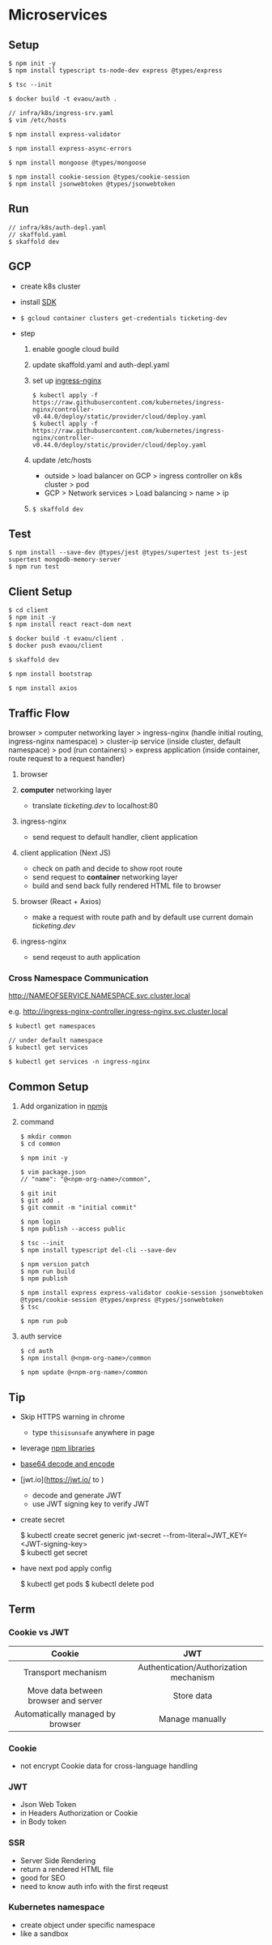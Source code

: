 # Microservices

## Setup

    $ npm init -y
    $ npm install typescript ts-node-dev express @types/express

    $ tsc --init

    $ docker build -t evaou/auth .

    // infra/k8s/ingress-srv.yaml
    $ vim /etc/hosts

    $ npm install express-validator

    $ npm install express-async-errors

    $ npm install mongoose @types/mongoose

    $ npm install cookie-session @types/cookie-session
    $ npm install jsonwebtoken @types/jsonwebtoken

## Run

    // infra/k8s/auth-depl.yaml
    // skaffold.yaml
    $ skaffold dev

## GCP

- create k8s cluster
- install [SDK](https://cloud.google.com/sdk/docs/quickstart)
- `$ gcloud container clusters get-credentials ticketing-dev`
- step

  1. enable google cloud build
  2. update skaffold.yaml and auth-depl.yaml
  3. set up [ingress-nginx](https://kubernetes.github.io/ingress-nginx/deploy/)

     ```
     $ kubectl apply -f https://raw.githubusercontent.com/kubernetes/ingress-nginx/controller-v0.44.0/deploy/static/provider/cloud/deploy.yaml
     $ kubectl apply -f https://raw.githubusercontent.com/kubernetes/ingress-nginx/controller-v0.44.0/deploy/static/provider/cloud/deploy.yaml
     ```

  4. update /etc/hosts

     - outside > load balancer on GCP > ingress controller on k8s cluster > pod
     - GCP > Network services > Load balancing > name > ip

  5. `$ skaffold dev`

## Test

    $ npm install --save-dev @types/jest @types/supertest jest ts-jest supertest mongodb-memory-server
    $ npm run test

## Client Setup

    $ cd client
    $ npm init -y
    $ npm install react react-dom next

    $ docker build -t evaou/client .
    $ docker push evaou/client

    $ skaffold dev

    $ npm install bootstrap

    $ npm install axios

## Traffic Flow

browser > computer networking layer > ingress-nginx (handle initial routing, ingress-nginx namespace) > cluster-ip service (inside cluster, default namespace) > pod (run containers) > express application (inside container, route request to a request handler)

1. browser

2. **computer** networking layer

   - translate _ticketing.dev_ to localhost:80

3. ingress-nginx

   - send request to default handler, client application

4. client application (Next JS)

   - check on path and decide to show root route
   - send request to **container** networking layer
   - build and send back fully rendered HTML file to browser

5. browser (React + Axios)

   - make a request with route path and by default use current domain _ticketing.dev_

6. ingress-nginx

   - send reqeust to auth application

### Cross Namespace Communication

http://NAMEOFSERVICE.NAMESPACE.svc.cluster.local

e.g. http://ingress-nginx-controller.ingress-nginx.svc.cluster.local

    $ kubectl get namespaces

    // under default namespace
    $ kubectl get services

    $ kubectl get services -n ingress-nginx

## Common Setup

1. Add organization in [npmjs](https://www.npmjs.com/)
2. command

   ```
   $ mkdir common
   $ cd common

   $ npm init -y

   $ vim package.json
   // "name": "@<npm-org-name>/common",

   $ git init
   $ git add .
   $ git commit -m "initial commit"

   $ npm login
   $ npm publish --access public

   $ tsc --init
   $ npm install typescript del-cli --save-dev

   $ npm version patch
   $ npm run build
   $ npm publish

   $ npm install express express-validator cookie-session jsonwebtoken @types/cookie-session @types/express @types/jsonwebtoken
   $ tsc

   $ npm run pub
   ```

3. auth service

   ```
   $ cd auth
   $ npm install @<npm-org-name>/common

   $ npm update @<npm-org-name>/common
   ```

## Tip

- Skip HTTPS warning in chrome
  - type `thisisunsafe` anywhere in page
- leverage [npm libraries](https://www.npmjs.com/)
- [base64 decode and encode](https://www.base64decode.org/)
- [jwt.io](https://jwt.io/ to )
  - decode and generate JWT
  - use JWT signing key to verify JWT
- create secret

  $ kubectl create secret generic jwt-secret --from-literal=JWT_KEY=\<JWT-signing-key\>\
  $ kubectl get secret

- have next pod apply config

  $ kubectl get pods
  $ kubectl delete pod <next-service-pod-name>

## Term

### Cookie vs JWT

|                Cookie                |                  JWT                   |
| :----------------------------------: | :------------------------------------: |
|         Transport mechanism          | Authentication/Authorization mechanism |
| Move data between browser and server |               Store data               |
|   Automatically managed by browser   |            Manage manually             |

### Cookie

- not encrypt Cookie data for cross-language handling

### JWT

- Json Web Token
- in Headers Authorization or Cookie
- in Body token

### SSR

- Server Side Rendering
- return a rendered HTML file
- good for SEO
- need to know auth info with the first reqeust

### Kubernetes namespace

- create object under specific namespace
- like a sandbox
